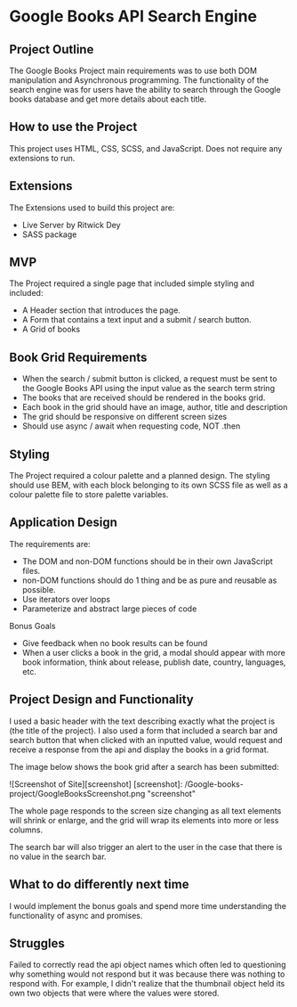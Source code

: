 # Google Books API Search Engine

## Project Outline

The Google Books Project main requirements was to use both DOM manipulation and Asynchronous programming. The functionality of the search engine was for users have the ability to search through the Google books database and get more details about each title.

## How to use the Project

This project uses HTML, CSS, SCSS, and JavaScript. Does not require any extensions to run.

## Extensions

The Extensions used to build this project are:

-   Live Server by Ritwick Dey
-   SASS package

## MVP

The Project required a single page that included simple styling and included:

-   A Header section that introduces the page.
-   A Form that contains a text input and a submit / search button.
-   A Grid of books

## Book Grid Requirements

-   When the search / submit button is clicked, a request must be sent to the Google Books API using the input value as the search term string
-   The books that are received should be rendered in the books grid.
-   Each book in the grid should have an image, author, title and description
-   The grid should be responsive on different screen sizes
-   Should use async / await when requesting code, NOT .then

## Styling

The Project required a colour palette and a planned design. The styling should use BEM, with each block belonging to its own SCSS file as well as a colour palette file to store palette variables.

## Application Design

The requirements are:

-   The DOM and non-DOM functions should be in their own JavaScript files.
-   non-DOM functions should do 1 thing and be as pure and reusable as possible.
-   Use iterators over loops
-   Parameterize and abstract large pieces of code

Bonus Goals

-   Give feedback when no book results can be found
-   When a user clicks a book in the grid, a modal should appear with more book information, think about release, publish date, country, languages, etc.

## Project Design and Functionality

I used a basic header with the text describing exactly what the project is (the title of the project). I also used a form that included a search bar and search button that when clicked with an inputted value, would request and receive a response from the api and display the books in a grid format.

The image below shows the book grid after a search has been submitted:

![Screenshot of Site][screenshot]
[screenshot]: /Google-books-project/GoogleBooksScreenshot.png "screenshot"

The whole page responds to the screen size changing as all text elements will shrink or enlarge, and the grid will wrap its elements into more or less columns.

The search bar will also trigger an alert to the user in the case that there is no value in the search bar.

## What to do differently next time

I would implement the bonus goals and spend more time understanding the functionality of async and promises.

## Struggles

Failed to correctly read the api object names which often led to questioning why something would not respond but it was because there was nothing to respond with. For example, I didn't realize that the thumbnail object held its own two objects that were where the values were stored.
